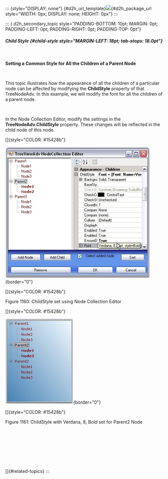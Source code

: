 ::: {style="DISPLAY: none"}
[](ms-xhelp:///?Id=d2h_url_template){#d2h_url_template}![](!package_url!){#d2h_package_url style="WIDTH: 0px; DISPLAY: none; HEIGHT: 0px"}
:::

::: {.d2h_secondary_topic style="PADDING-BOTTOM: 10pt; MARGIN: 0pt; PADDING-LEFT: 0pt; PADDING-RIGHT: 0pt; PADDING-TOP: 0pt"}
##### Child Style {#child-style style="MARGIN-LEFT: 18pt; tab-stops: 18.0pt"}

 

**Setting a Common Style for All the Children of a Parent Node**

 

This topic illustrates how the appearance of all the children of a particular node can be affected by modifying the **ChildStyle** property of that TreeNodeAdv. In this example, we will modify the font for all the children of a parent node.

 

In the Node Collection Editor, modify the settings in the **TreeNodeAdv.ChildStyle** property. These changes will be reflected in the child node of this node.

[]{style="COLOR: #15428b"} 

![](ImagesExt/image76_1136.jpg){border="0"}

[]{style="COLOR: #15428b"} 

Figure 1160: ChildStyle set using Node Collection Editor

[]{style="COLOR: #15428b"} 

![](ImagesExt/image76_1137.jpg){border="0"}

[]{style="COLOR: #15428b"} 

Figure 1161: ChildStyle with Verdana, 8, Bold set for Parent2 Node

 

 

 

 

[]{#related-topics}
:::
